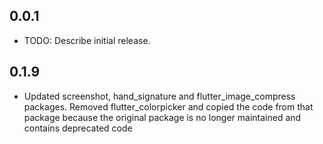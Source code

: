 ## 0.0.1

- TODO: Describe initial release.

## 0.1.9

- Updated screenshot, hand_signature and flutter_image_compress packages. Removed flutter_colorpicker and copied the code from that package because the original package is no longer maintained and contains deprecated code
